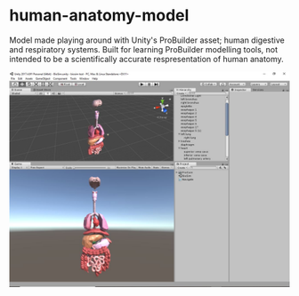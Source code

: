 # human-anatomy-model
Model made playing around with Unity's ProBuilder asset; human digestive and respiratory systems. Built for learning ProBuilder modelling tools, not intended to be a scientifically accurate respresentation of human anatomy.

![Screenshot](Capture.JPG)
